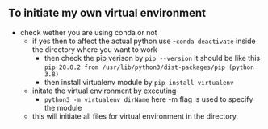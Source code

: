 ## To initiate my own virtual environment
- check wether you are using conda or not
	- if yes then to affect the actual python use
		-```conda deactivate``` inside the directory where you want to work
		- then check the pip verison by ```pip --version``` it should be like this 
		```pip 20.0.2 from /usr/lib/python3/dist-packages/pip (python 3.8)```
		- then install virtualenv module by ```pip install virtualenv```
	- initate the virtual environment by executing 
		- ```python3 -m virtualenv dirName``` here -m flag is used to specify the module
	- this will initiate all files for virtual environment in the directory.